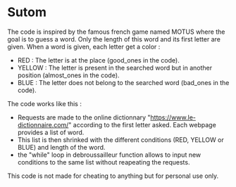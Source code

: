 # Sutom

The code is inspired by the famous french game named MOTUS where the goal is to guess a word.
Only the length of this word and its first letter are given.
When a word is given, each letter get a color :
- RED : The letter is at the place (good_ones in the code).
- YELLOW : The letter is present in the searched word but in another position (almost_ones in the code).
- BLUE : The letter does not belong to the searched word (bad_ones in the code).

The code works like this :
- Requests are made to the online dictionnary "https://www.le-dictionnaire.com/" according to the first letter asked. Each webpage provides a list of word.
- This list is then shrinked with the different conditions (RED, YELLOW or BLUE) and length of the word.
- the "while" loop in debroussailleur function allows to input new conditions to the same list without reapeating the requests.

This code is not made for cheating to anything but for personal use only.
